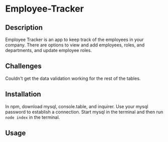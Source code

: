 # Employee-Tracker

## Description

Employee Tracker is an app to keep track of the employees in your company. There are options to view and add employees, roles, and departments, and update employee roles. 

## Challenges

Couldn't get the data validation working for the rest of the tables.

## Installation
In npm, download mysql, console.table, and inquirer. Use your mysql password to establish a connection. Start mysql in the terminal and then run ```node index``` in the terminal.

## Usage

